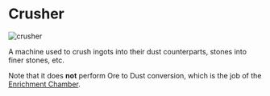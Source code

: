 # Crusher
![crusher](item:mekanism:crusher,mekanism:basic_crushing_factory,mekanism:advanced_crushing_factory,mekanism:elite_crushing_factory,mekanism:ultimate_crushing_factory)

A machine used to crush ingots into their dust counterparts, stones into finer stones, etc.

Note that it does **not** perform Ore to Dust conversion, which is the job of the [Enrichment Chamber](../functional_blocks/enrichment_chamber.md).
